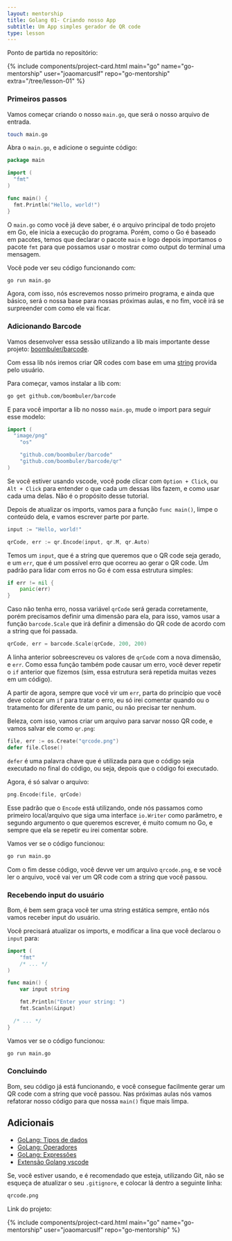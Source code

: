 ```yaml
---
layout: mentorship
title: Golang 01- Criando nosso App
subtitle: Um App simples gerador de QR code
type: lesson
---
```


Ponto de partida no repositório:

<div>
  {%
    include components/project-card.html
      main="go"
      name="go-mentorship"
      user="joaomarcuslf"
      repo="go-mentorship"
      extra="/tree/lesson-01"
  %}
</div>

### Primeiros passos

Vamos começar criando o nosso `main.go`, que será o nosso arquivo de entrada.

```bash
touch main.go
```

Abra o `main.go`, e adicione o seguinte código:

```go
package main

import (
  "fmt"
)

func main() {
  fmt.Println("Hello, world!")
}
```

O `main.go` como você já deve saber, é o arquivo principal de todo projeto em Go, ele inicia a execução do programa. Porém, como o Go é baseado em pacotes, temos que declarar o pacote `main` e logo depois importamos o pacote `fmt` para que possamos usar o mostrar como output do terminal uma mensagem.

Você pode ver seu código funcionando com:

```bash
go run main.go
```

Agora, com isso, nós escrevemos nosso primeiro programa, e ainda que básico, será o nossa base para nossas próximas aulas, e no fim, você irá se surpreender com como ele vai ficar.

### Adicionando Barcode

Vamos desenvolver essa sessão utilizando a lib mais importante desse projeto: [boombuler/barcode](github.com/boombuler/barcode).

Com essa lib nós iremos criar QR codes com base em uma [string](https://pkg.go.dev/strings) provida pelo usuário.

Para começar, vamos instalar a lib com:

```bash
go get github.com/boombuler/barcode
```

E para você importar a lib no nosso `main.go`, mude o import para seguir esse modelo:

```go
import (
  "image/png"
	"os"

	"github.com/boombuler/barcode"
	"github.com/boombuler/barcode/qr"
)
```

Se você estiver usando vscode, você pode clicar com `Option + Click`, ou `Alt + Click` para entender o que cada um dessas libs fazem, e como usar cada uma delas. Não é o propósito desse tutorial.

Depois de atualizar os imports, vamos para a função `func main()`, limpe o conteúdo dela, e vamos escrever parte por parte.

```go
input := "Hello, world!"

qrCode, err := qr.Encode(input, qr.M, qr.Auto)
```

Temos um `input`, que é a string que queremos que o QR code seja gerado, e um `err`, que é um possível erro que ocorreu ao gerar o QR code. Um padrão para lidar com erros no Go é com essa estrutura simples:

```go
if err != nil {
    panic(err)
}
```

Caso não tenha erro, nossa variável `qrCode` será gerada corretamente, porém precisamos definir uma dimensão para ela, para isso, vamos usar a função `barcode.Scale` que irá definir a dimensão do QR code de acordo com a string que foi passada.

```go
qrCode, err = barcode.Scale(qrCode, 200, 200)
```

A linha anterior sobreescreveu os valores de `qrCode` com a nova dimensão, e `err`. Como essa função também pode causar um erro, você dever repetir o `if` anterior que fizemos (sim, essa estrutura será repetida muitas vezes em um código).

A partir de agora, sempre que você vir um `err`, parta do princípio que você deve colocar um `if` para tratar o erro, eu só irei comentar quando ou o tratamento for diferente de um panic, ou não precisar ter nenhum.

Beleza, com isso, vamos criar um arquivo para sarvar nosso QR code, e vamos salvar ele como `qr.png`:

```go
file, err := os.Create("qrcode.png")
defer file.Close()
```

`defer` é uma palavra chave que é utilizada para que o código seja executado no final do código, ou seja, depois que o código foi executado.

Agora, é só salvar o arquivo:

```go
png.Encode(file, qrCode)
```

Esse padrão que o `Encode` está utilizando, onde nós passamos como primeiro local/arquivo que siga uma interface `io.Writer` como parâmetro, e segundo argumento o que queremos escrever, é muito comum no Go, e sempre que ela se repetir eu irei comentar sobre.

Vamos ver se o código funcionou:

```bash
go run main.go
```

Com o fim desse código, você devve ver um arquivo `qrcode.png`, e se você ler o arquivo, você vai ver um QR code com a string que você passou.

### Recebendo input do usuário

Bom, é bem sem graça você ter uma string estática sempre, então nós vamos receber input do usuário.

Você precisará atualizar os imports, e modificar a lina que você declarou o `input` para:

```go
import (
    "fmt"
    /* ... */
)

func main() {
	var input string

	fmt.Println("Enter your string: ")
	fmt.Scanln(&input)

  /* ... */
}
```

Vamos ver se o código funcionou:

```bash
go run main.go
```

### Concluindo

Bom, seu código já está funcionando, e você consegue facilmente gerar um QR code com a string que você passou. Nas próximas aulas nós vamos refatorar nosso código para que nossa `main()` fique mais limpa.

## Adicionais

- [GoLang: Tipos de dados](https://golang.org/ref/spec#Types)
- [GoLang: Operadores](https://golang.org/ref/spec#Operators)
- [GoLang: Expressões](https://golang.org/ref/spec#Expressions)
- [Extensão Golang vscode](https://marketplace.visualstudio.com/items?itemName=golang.Go)

Se, você estiver usando, e é recomendado que esteja, utilizando Git, não se esqueça de atualizar o seu `.gitignore`, e colocar lá dentro a seguinte linha:

```bash
qrcode.png
```

Link do projeto:

<div>
  {%
    include components/project-card.html
      main="go"
      name="go-mentorship"
      user="joaomarcuslf"
      repo="go-mentorship"
  %}
</div>
